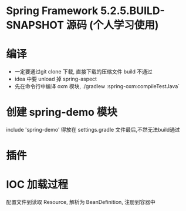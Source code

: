 #  Spring Framework 5.2.5.BUILD-SNAPSHOT 源码 (个人学习使用)

# 编译

- 一定要通过git clone 下载, 直接下载的压缩文件 build 不通过
- idea 中要 unload 掉 spring-aspect 
- 先在命令行中编译 oxm 模块, ./gradlew :spring-oxm:compileTestJava`

# 创建 spring-demo 模块

include 'spring-demo'  得放在 settings.gradle 文件最后,不然无法build通过

# 插件


# IOC 加载过程

配置文件到读取 Resource, 解析为 BeanDefinition, 注册到容器中
